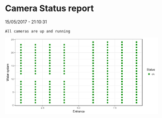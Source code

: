 Camera Status report
================
15/05/2017 - 21:10:31

    All cameras are up and running

![](camreport_files/figure-markdown_github/unnamed-chunk-2-1.png)
